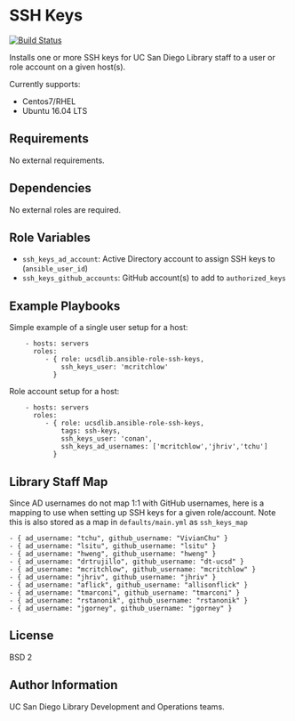 SSH Keys
=========

[![Build Status](https://travis-ci.org/ucsdlib/ansible-role-ssh-keys.svg?branch=master)](https://travis-ci.org/ucsdlib/ansible-role-ssh-keys)

Installs one or more SSH keys for UC San Diego Library staff to a user or role
account on a given host(s).

Currently supports:
* Centos7/RHEL
* Ubuntu 16.04 LTS

Requirements
------------

No external requirements.

Dependencies
------------

No external roles are required.

Role Variables
--------------

* `ssh_keys_ad_account`: Active Directory account to assign SSH keys to
  (`ansible_user_id`)
* `ssh_keys_github_accounts`: GitHub account(s) to add to `authorized_keys`

Example Playbooks
----------------

Simple example of a single user setup for a host:
```
    - hosts: servers
      roles:
         - { role: ucsdlib.ansible-role-ssh-keys,
             ssh_keys_user: 'mcritchlow'
           }
```

Role account setup for a host:
```
    - hosts: servers
      roles:
         - { role: ucsdlib.ansible-role-ssh-keys,
             tags: ssh-keys,
             ssh_keys_user: 'conan',
             ssh_keys_ad_usernames: ['mcritchlow','jhriv','tchu']
           }
```

Library Staff Map
----------------
Since AD usernames do not map 1:1 with GitHub usernames, here is a mapping to
use when setting up SSH keys for a given role/account. Note this is also stored
as a map in `defaults/main.yml` as `ssh_keys_map`

```
- { ad_username: "tchu", github_username: "VivianChu" }
- { ad_username: "lsitu", github_username: "lsitu" }
- { ad_username: "hweng", github_username: "hweng" }
- { ad_username: "drtrujillo", github_username: "dt-ucsd" }
- { ad_username: "mcritchlow", github_username: "mcritchlow" }
- { ad_username: "jhriv", github_username: "jhriv" }
- { ad_username: "aflick", github_username: "allisonflick" }
- { ad_username: "tmarconi", github_username: "tmarconi" }
- { ad_username: "rstanonik", github_username: "rstanonik" }
- { ad_username: "jgorney", github_username: "jgorney" }
```

License
-------

BSD 2

Author Information
------------------

UC San Diego Library Development and Operations teams.

